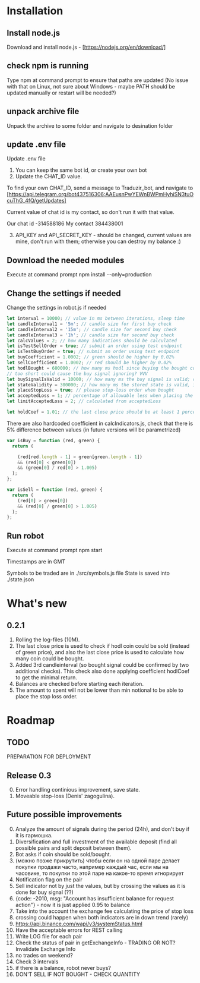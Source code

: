 # Installation

## Install node.js
Download and install node.js - [https://nodejs.org/en/download/]

## check npm is running
Type npm at command prompt to ensure that paths are updated (No issue with that on Linux, not sure about Windows - maybe PATH should be updated manually or restart will be needed?)

## unpack archive file
Unpack the archive to some folder and navigate to desination folder

## update .env file
Update .env file
1) You can keep the same bot id, or create your own bot
2) Update the CHAT_ID value. 

To find your own CHAT_ID, send a message to Traduzir_bot, and navigate to [https://api.telegram.org/bot437516306:AAEusnPwYEWnBWPmHyhiSN3tuOcuThG_4fQ/getUpdates]

Current value of chat id is my contact, so don't run it with that value.

Our chat id  -314588186
My contact    384438001

3) API_KEY and API_SECRET_KEY - should be changed, current values are mine, don't run with them; otherwise you can destroy my balance :)

## Download the needed modules
Execute at command prompt
npm install --only=production

## Change the settings if needed
Change the settings in robot.js if needed
``` javascript
let interval = 10000; // value in ms between iterations, sleep time
let candleInterval1 = '5m'; // candle size for first buy check
let candleInterval2 = '15m'; // candle size for second buy check
let candleInterval3 = '1h'; // candle size for second buy check
let calcValues = 2; // how many indications should be calculated
let isTestSellOrder = true; // submit an order using test endpoint
let isTestBuyOrder = true; // submit an order using test endpoint
let buyCoefficient = 1.0002; // green should be higher by 0.02%
let sellCoefficient = 1.0002; // red should be higher by 0.02%
let hodlBought = 600000; // how many ms hodl since buying the bought coin and ignore the sell signal
// too short could cause the buy signal ignoring? VVV
let buySignalIsValid = 10000; // how many ms the buy signal is valid; could be set to 0 to prevent any buy
let stateValidity = 300000; // how many ms the stored state is valid, if not valid the state will be reset ({})
let placeStopLoss = true; // please stop-loss order when bought
let acceptedLoss = 1; // percentage of allowable less when placing the stop-loss order
let limitAcceptedLoss = 2; // calculated from acceptedLoss

let holdCoef = 1.01; // the last close price should be at least 1 percent higher than bought price
```

There are also hardcoded coefficient in calcIndicators.js, check that there is 5% difference between values (in future versions will be parametrized)
``` javascript
var isBuy = function (red, green) {
  return (

    (red[red.length - 1] > green[green.length - 1])
    && (red[0] < green[0])
    && (green[0] / red[0] > 1.005)
  );
};

var isSell = function (red, green) {
  return (
    (red[0] > green[0])
    && (red[0] / green[0] > 1.005)
  );
};
```

## Run robot
Execute at command prompt
npm start

Timestamps are in GMT

Symbols to be traded are in ./src/symbols.js file
State is saved into ./state.json 

# What's new
## 0.2.1
1. Rolling the log-files (10M).
2. The last close price is used to check if hodl coin could be sold (instead of green price), and also the last close price is used to calculate how many coin could be bought.
3. Added 3rd candleinterval (so bought signal could be confirmed by two additional checks). This check also done applying coefficient hodlCoef to get the minimal return.
4. Balances are checked before starting each iteration.
5. The amount to spent will not be lower than min notional to be able to place the stop loss order.

# Roadmap
## TODO
PREPARATION FOR DEPLOYMENT
## Release 0.3
0) Error handling continious improvement, save state.
1) Moveable stop-loss (Denis' zagogulina).
## Future possible improvements
0) Analyze the amount of signals during the period (24h), and don't buy if it is гармошка.
1) Diversification and full investment of the available deposit (find all possible pairs and split deposit between them).
2) Bot asks if coin should be sold/bought.
3) (можно позже прикрутить) чтобы если он на одной паре делает покупки продажи часто, например каждый час, если мы на часовике, то покупки по этой паре на какое-то время игнорирует
4) Notification flag on the pair
5) Sell indicator not by just the values, but by crossing the values as it is done for buy signal (??)
6) {code: -2010, msg: "Account has insufficient balance for request action"} - now it is just applied 0.95 to balance
7) Take into the account the exchange fee calculating the price of stop loss
8) crossing could happen when both indicators are in down trend (rarely)
9) https://api.binance.com/wapi/v3/systemStatus.html
10) Have the acceptable errors for REST calling
11) Write LOG file for each pair
12) Check the status of pair in getExchangeInfo - TRADING OR NOT? Invalidate Exchange Info
13) no trades on weekend?
14) Check 3 intervals
15) if there is a balance, robot never buys?
16) DON'T SELL IF NOT BOUGHT - CHECK QUANTITY
